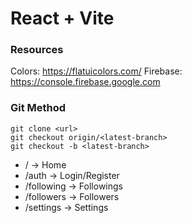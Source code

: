 # React + Vite

### Resources

Colors: https://flatuicolors.com/
Firebase: https://console.firebase.google.com

### Git Method

```
git clone <url>
git checkout origin/<latest-branch>
git checkout -b <latest-branch>
```
- / -> Home
    <!-- - /login -> Login
    - /register -> Register -->
- /auth -> Login/Register
- /following -> Followings
- /followers -> Followers
- /settings -> Settings